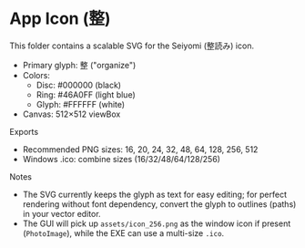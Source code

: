 # App Icon (整)

This folder contains a scalable SVG for the Seiyomi (整読み) icon.

- Primary glyph: 整 ("organize")
- Colors:
  - Disc: #000000 (black)
  - Ring: #46A0FF (light blue)
  - Glyph: #FFFFFF (white)
- Canvas: 512×512 viewBox

Exports
- Recommended PNG sizes: 16, 20, 24, 32, 48, 64, 128, 256, 512
- Windows .ico: combine sizes (16/32/48/64/128/256)

Notes
- The SVG currently keeps the glyph as text for easy editing; for perfect rendering without font dependency, convert the glyph to outlines (paths) in your vector editor.
- The GUI will pick up `assets/icon_256.png` as the window icon if present (`PhotoImage`), while the EXE can use a multi-size `.ico`.

